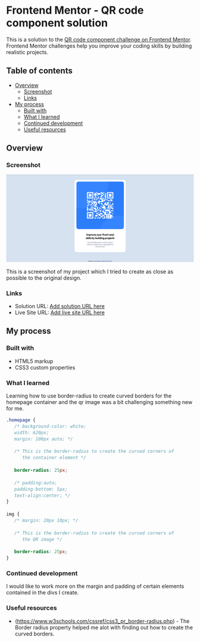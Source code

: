 # Frontend Mentor - QR code component solution

This is a solution to the [QR code component challenge on Frontend Mentor](https://www.frontendmentor.io/challenges/qr-code-component-iux_sIO_H). Frontend Mentor challenges help you improve your coding skills by building realistic projects. 

## Table of contents

- [Overview](#overview)
  - [Screenshot](#screenshot)
  - [Links](#links)
- [My process](#my-process)
  - [Built with](#built-with)
  - [What I learned](#what-i-learned)
  - [Continued development](#continued-development)
  - [Useful resources](#useful-resources)

## Overview

### Screenshot

![](./screenshot.png)

This is a screenshot of my project which I tried to create as close as possible to the original design.

### Links

- Solution URL: [Add solution URL here](https://your-solution-url.com)
- Live Site URL: [Add live site URL here](https://your-live-site-url.com)

## My process

### Built with

- HTML5 markup
- CSS3 custom properties

### What I learned

Learning how to use border-radius to create curved borders for the homepage container and the qr image was a bit challenging something new for me.

```css
.homepage {
   /* background-color: white;
   width: 620px; 
   margin: 100px auto; */

   /* This is the border-radius to create the curved corners of
      the container element */

   border-radius: 25px;
   
   /* padding:auto;
   padding-bottom: 5px;
   text-align:center; */
}

img {
   /* margin: 20px 10px; */

   /* This is the border-radius to create the curved corners of
      the QR image */

   border-radius: 25px;
}
```


### Continued development

I would like to work more on the margin and padding of certain elements contained in the divs I create. 

### Useful resources

- (https://www.w3schools.com/cssref/css3_pr_border-radius.php) - The Border radius property helped me alot with finding out how to create the curved borders.


